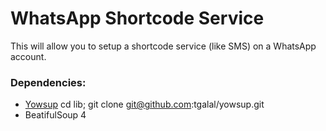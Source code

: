 # WhatsApp Shortcode Service

This will allow you to setup a shortcode service (like SMS) on a WhatsApp account.

### Dependencies:
* [Yowsup](https://github.com/tgalal/yowsup)
cd lib; git clone git@github.com:tgalal/yowsup.git
* BeatifulSoup 4
